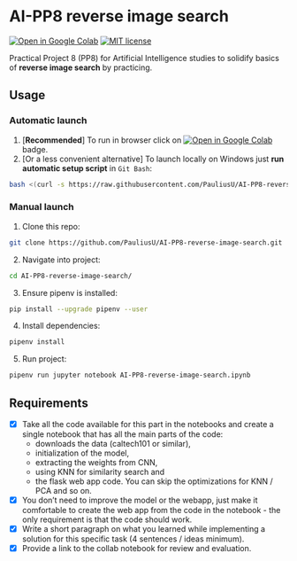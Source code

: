 # AI-PP8 reverse image search

[![Open in Google Colab](https://colab.research.google.com/assets/colab-badge.svg)](https://colab.research.google.com/github/PauliusU/AI-PP8-reverse-image-search/blob/master/AI-PP8-reverse-image-search.ipynb)
[![MIT license](https://img.shields.io/badge/License-MIT-blue.svg)](https://github.com/PauliusU/AI-PP8-reverse-image-search/blob/master/LICENSE)

Practical Project 8 (PP8) for Artificial Intelligence studies to solidify basics of **reverse image search** by practicing.

## Usage

### Automatic launch

1. [**Recommended**] To run in browser click on [![Open in Google Colab](https://colab.research.google.com/assets/colab-badge.svg)](https://colab.research.google.com/github/PauliusU/AI-PP8-reverse-image-search/blob/master/AI-PP8-reverse-image-search.ipynb) badge.
2. [Or a less convenient alternative] To launch locally on Windows just **run automatic setup script** in `Git Bash`:

```bash
bash <(curl -s https://raw.githubusercontent.com/PauliusU/AI-PP8-reverse-image-search/master/setup.sh)
```

### Manual launch

1. Clone this repo:

```bash
git clone https://github.com/PauliusU/AI-PP8-reverse-image-search.git
```

2. Navigate into project:

```bash
cd AI-PP8-reverse-image-search/
```

3. Ensure pipenv is installed:

```bash
pip install --upgrade pipenv --user
```

4. Install dependencies:

```bash
pipenv install
```

5. Run project:

```bash
pipenv run jupyter notebook AI-PP8-reverse-image-search.ipynb
```

## Requirements

- [x] Take all the code available for this part in the notebooks and create a single notebook that has all the
main parts of the code:
  - downloads the data (caltech101 or similar),
  - initialization of the model,
  - extracting the weights from CNN,
  - using KNN for similarity search and
  - the flask web app code. You can skip the optimizations for KNN / PCA and so on.
- [x] You don’t need to improve the model or the webapp, just make it comfortable to create the web app
from the code in the notebook - the only requirement is that the code should work.
- [x] Write a short paragraph on what you learned while implementing a solution for this specific task (4 sentences / ideas minimum).
- [x] Provide a link to the collab notebook for review and evaluation.
